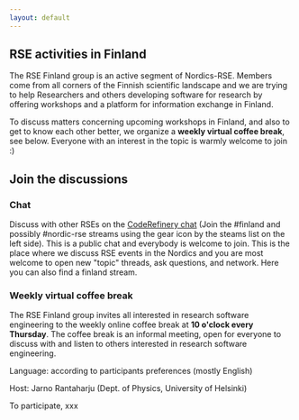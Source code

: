 ```yaml
---
layout: default
---
```


## RSE activities in Finland

The RSE Finland group is an active segment of Nordics-RSE.
Members come from all corners of the Finnish scientific landscape and we are trying to help Researchers and others developing software
 for research by offering workshops and a platform for information exchange in Finland.

To discuss matters concerning upcoming workshops in Finland, and also to get to know each other better, we organize a **weekly virtual coffee break**,
see below. Everyone with an interest in the topic is warmly welcome to join :)

## Join the discussions

### Chat

Discuss with other RSEs on the [CodeRefinery chat](https://coderefinery.zulipchat.com) (Join the #finland and possibly #nordic-rse streams using the gear icon by the steams list on the left side).
This is a public chat and everybody is welcome to join. This is the place where we discuss RSE events in the Nordics
and you are most welcome to open new "topic" threads, ask questions, and network. Here you can also find a finland stream.

### Weekly virtual coffee break

The RSE Finland group invites all interested in research software engineering to the weekly online coffee break at **10 o'clock every Thursday**.
The coffee break is an informal meeting, open for everyone to discuss with and listen to others interested in research software engineering.

Language: according to participants preferences (mostly English)

Host: Jarno Rantaharju (Dept. of Physics, University of Helsinki)

To participate, xxx
